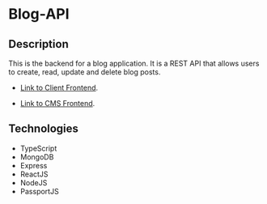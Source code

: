# Blog-API

## Description

This is the backend for a blog application. It is a REST API that allows users to create, read, update and delete blog posts.

- [Link to Client Frontend](https://github.com/samizak/Blog-Client).

- [Link to CMS Frontend](https://github.com/samizak/Blog-CMS).

## Technologies

* TypeScript
* MongoDB
* Express
* ReactJS
* NodeJS
* PassportJS
